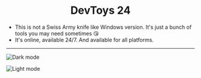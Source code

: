 <h1 align="center">
  DevToys 24
</h1>

- This is not a Swiss Army knife like Windows version. It's just a bunch of tools you may need sometimes 😘
- It's online, available 24/7. And available for all platforms.

<hr />

![Dark mode](https://cdn.devtoys24.com/file/cdn-images-devtoys/themes/dark.png)

![Light mode](https://cdn.devtoys24.com/file/cdn-images-devtoys/themes/light.png)
